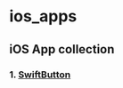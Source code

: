 # ios_apps

## iOS App collection

### 1. [SwiftButton](https://github.com/takehiro-takahashi/ios_apps/tree/develop/SwiftButton)
